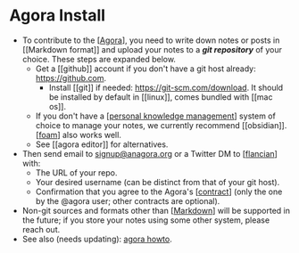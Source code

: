 # Agora Install

- To contribute to the [[Agora]], you need to write down notes or posts in [[Markdown format]] and upload your notes to a ***git repository*** of your choice. These steps are expanded below.
  - Get a [[github]] account if you don't have a git host already: <https://github.com>.
    - Install [[git]] if needed: <https://git-scm.com/download>. It should be installed by default in [[linux]], comes bundled with [[mac os]].
  - If you don't have a [[personal knowledge management]] system of choice to manage your notes, we currently recommend [[obsidian]]. [[foam]] also works well.
  - See [[agora editor]] for alternatives.
- Then send email to signup@anagora.org or a Twitter DM to [[flancian]] with:
  - The URL of your repo.
  - Your desired username (can be distinct from that of your git host).
  - Confirmation that you agree to the Agora's [[contract]] (only the one by the @agora user; other contracts are optional).
- Non-git sources and formats other than [[Markdown]] will be supported in the future; if you store your notes using some other system, please reach out.
- See also (needs updating): [agora howto](https://anagora.org/go/agora-howto).


[//begin]: # "Autogenerated link references for markdown compatibility"
[Agora]: agora "Agora"
[personal knowledge management]: personal-knowledge-management "Personal Knowledge Management"
[foam]: foam "Foam"
[vscode]: vscode "Vscode"
[wikilinks]: wikilinks "Wikilinks"
[flancian]: flancian "Flancian"
[contract]: contract "CONTRACT"
[Markdown]: markdown "Markdown"
[//end]: # "Autogenerated link references"